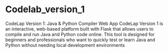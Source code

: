 # Codelab_version_1
CodeLap Version 1: Java &amp; Python Compiler Web App  CodeLap Version 1 is an interactive, web-based platform built with Flask that allows users to compile and run Java and Python code online. This tool is designed for beginners and professionals who want to quickly test or learn Java and Python without needing local development environments
